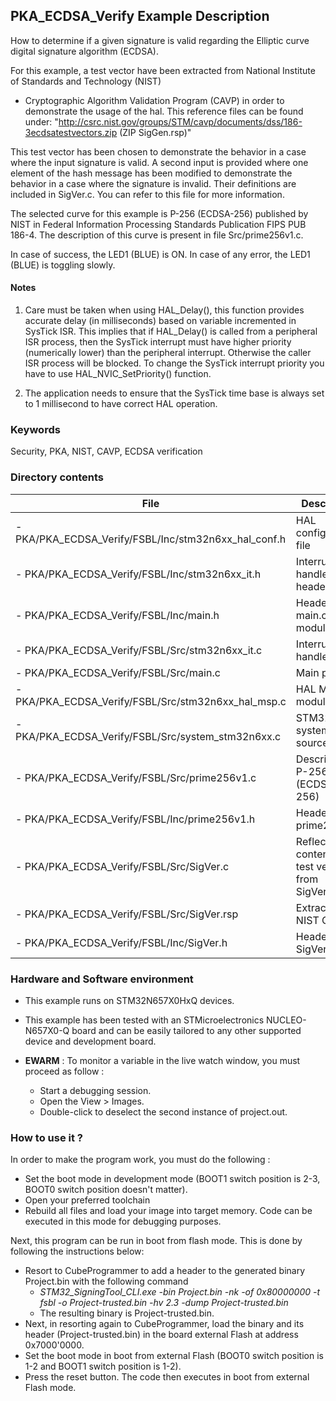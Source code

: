 ## <b>PKA_ECDSA_Verify Example Description</b>

How to determine if a given signature is valid regarding the Elliptic curve digital signature algorithm
(ECDSA).

For this example, a test vector have been extracted from National Institute of Standards and Technology (NIST)
 - Cryptographic Algorithm Validation Program (CAVP) in order to demonstrate the usage of the hal.
This reference files can be found under:
"http://csrc.nist.gov/groups/STM/cavp/documents/dss/186-3ecdsatestvectors.zip (ZIP SigGen.rsp)"

This test vector has been chosen to demonstrate the behavior in a case where the input signature
is valid. A second input is provided where one element of the hash message has been modified to 
demonstrate the behavior in a case where the signature is invalid. Their definitions are included 
in SigVer.c. You can refer to this file for more information.

The selected curve for this example is P-256 (ECDSA-256) published by NIST in 
Federal Information Processing Standards Publication FIPS PUB 186-4. The description
of this curve is present in file Src/prime256v1.c.

In case of success, the LED1 (BLUE) is ON.
In case of any error, the LED1 (BLUE) is toggling slowly.

#### <b>Notes</b>
1. Care must be taken when using HAL_Delay(), this function provides accurate delay (in milliseconds)
   based on variable incremented in SysTick ISR. This implies that if HAL_Delay() is called from
   a peripheral ISR process, then the SysTick interrupt must have higher priority (numerically lower)
   than the peripheral interrupt. Otherwise the caller ISR process will be blocked.
   To change the SysTick interrupt priority you have to use HAL_NVIC_SetPriority() function.
      
2. The application needs to ensure that the SysTick time base is always set to 1 millisecond
   to have correct HAL operation.

### <b>Keywords</b>
Security, PKA, NIST, CAVP, ECDSA verification

### <b>Directory contents</b>
  
File | Description
 --- | ---  
  - PKA/PKA_ECDSA_Verify/FSBL/Inc/stm32n6xx_hal_conf.h   | HAL configuration file
  - PKA/PKA_ECDSA_Verify/FSBL/Inc/stm32n6xx_it.h         | Interrupt handlers header file
  - PKA/PKA_ECDSA_Verify/FSBL/Inc/main.h                 | Header for main.c module
  - PKA/PKA_ECDSA_Verify/FSBL/Src/stm32n6xx_it.c         | Interrupt handlers
  - PKA/PKA_ECDSA_Verify/FSBL/Src/main.c                 | Main program
  - PKA/PKA_ECDSA_Verify/FSBL/Src/stm32n6xx_hal_msp.c    | HAL MSP module 
  - PKA/PKA_ECDSA_Verify/FSBL/Src/system_stm32n6xx.c     | STM32N6xx system source file
  - PKA/PKA_ECDSA_Verify/FSBL/Src/prime256v1.c           | Description of P-256 (ECDSA-256)
  - PKA/PKA_ECDSA_Verify/FSBL/Inc/prime256v1.h           | Header for prime256v1.c
  - PKA/PKA_ECDSA_Verify/FSBL/Src/SigVer.c               | Reflect the content of the test vector from SigVer.rsp
  - PKA/PKA_ECDSA_Verify/FSBL/Src/SigVer.rsp             | Extract from NIST CAVP
  - PKA/PKA_ECDSA_Verify/FSBL/Inc/SigVer.h               | Header of SigVer.c

### <b>Hardware and Software environment</b> 

  - This example runs on STM32N657X0HxQ devices.
  
  - This example has been tested with an STMicroelectronics NUCLEO-N657X0-Q
    board and can be easily tailored to any other supported device 
    and development board.

  - **EWARM** : To monitor a variable in the live watch window, you must proceed as follow :
    - Start a debugging session.
    - Open the View > Images.
    - Double-click to deselect the second instance of project.out. 

### <b>How to use it ?</b> 

In order to make the program work, you must do the following :

 - Set the boot mode in development mode (BOOT1 switch position is 2-3, BOOT0 switch position doesn't matter).
 - Open your preferred toolchain
 - Rebuild all files and load your image into target memory. Code can be executed in this mode for debugging purposes.

 Next, this program can be run in boot from flash mode. This is done by following the instructions below:
 
 - Resort to CubeProgrammer to add a header to the generated binary Project.bin with the following command
   - *STM32_SigningTool_CLI.exe -bin Project.bin -nk -of 0x80000000 -t fsbl -o Project-trusted.bin -hv 2.3 -dump Project-trusted.bin*
   - The resulting binary is Project-trusted.bin.
 - Next, in resorting again to CubeProgrammer, load the binary and its header (Project-trusted.bin) in the board external Flash at address 0x7000'0000.
 - Set the boot mode in boot from external Flash (BOOT0 switch position is 1-2 and BOOT1 switch position is 1-2).
 - Press the reset button. The code then executes in boot from external Flash mode.
 
